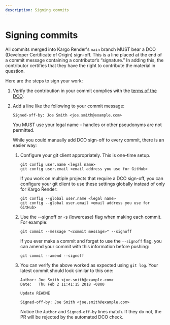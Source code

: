 ```yaml
---
description: Signing commits
---
```


# Signing commits

All commits merged into Kargo Render's `main` branch MUST bear a DCO (Developer
Certificate of Origin) sign-off. This is a line placed at the end of a commit
message containing a contributor’s “signature.” In adding this, the contributor
certifies that they have the right to contribute the material in question.

Here are the steps to sign your work:

1. Verify the contribution in your commit complies with the
   [terms of the DCO](https://developercertificate.org/).

1. Add a line like the following to your commit message:

   ```
   Signed-off-by: Joe Smith <joe.smith@example.com>
   ```

   You MUST use your legal name – handles or other pseudonyms are not permitted.

   While you could manually add DCO sign-off to every commit, there is an easier
   way:

   1. Configure your git client appropriately. This is one-time setup.

      ```shell
      git config user.name <legal name>
      git config user.email <email address you use for GitHub>
      ```

      If you work on multiple projects that require a DCO sign-off, you can
      configure your git client to use these settings globally instead of only
      for Kargo Render:

      ```shell
      git config --global user.name <legal name>
      git config --global user.email <email address you use for GitHub>
      ```

   1. Use the --signoff or -s (lowercase) flag when making each commit. For
      example:

      ```shell
      git commit --message "<commit message>" --signoff
      ```

      If you ever make a commit and forget to use the `--signoff` flag, you can
      amend your commit with this information before pushing:

      ```shell
      git commit --amend --signoff
      ```

   1. You can verify the above worked as expected using `git log`. Your latest
      commit should look similar to this one:

      ```shell
      Author: Joe Smith <joe.smith@example.com>
      Date:   Thu Feb 2 11:41:15 2018 -0800

      Update README

      Signed-off-by: Joe Smith <joe.smith@example.com>
      ```

      Notice the `Author` and `Signed-off-by` lines match. If they do not, the
      PR will be rejected by the automated DCO check.
